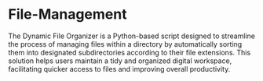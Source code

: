 # File-Management

The Dynamic File Organizer is a Python-based script designed to streamline the process of managing files within a directory by automatically sorting them into designated subdirectories according to their file extensions. This solution helps users maintain a tidy and organized digital workspace, facilitating quicker access to files and improving overall productivity.
